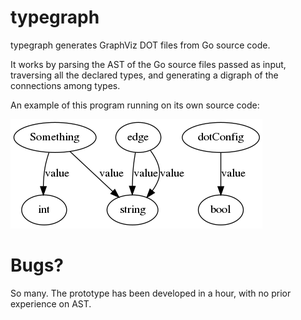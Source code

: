 # typegraph

typegraph generates GraphViz DOT files from Go source code.

It works by parsing the AST of the Go source files passed as input, traversing
all the declared types, and generating a digraph of the connections among types.

An example of this program running on its own source code:

![typegraph](res/types.png)

# Bugs?

So many. The prototype has been developed in a hour, with no prior experience on AST.
